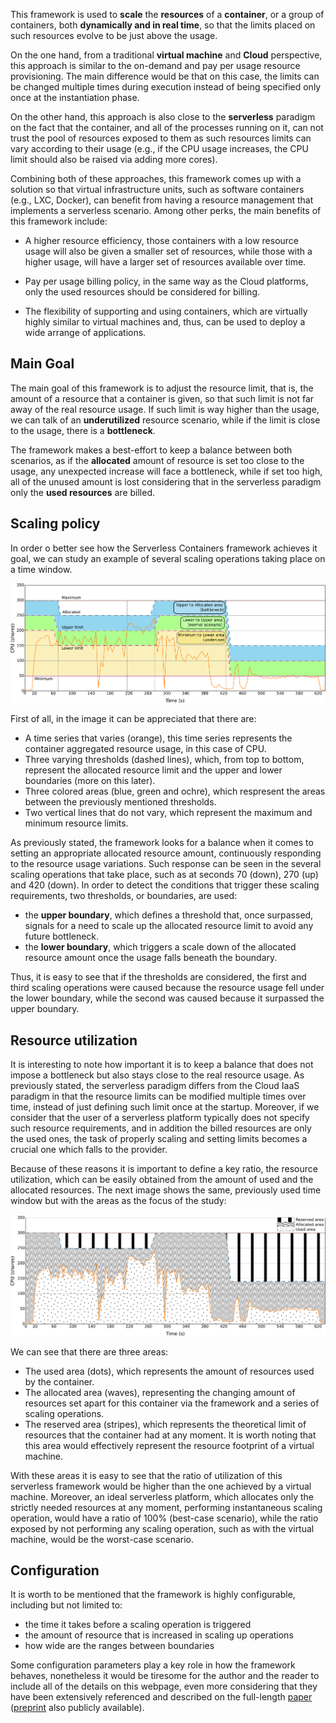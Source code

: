 This framework is used to **scale** the **resources** of a **container**, 
or a group of containers, both **dynamically and in real time**, so that the 
limits placed on such resources evolve to be just above the usage. 

On the one hand, from a traditional **virtual machine** and **Cloud** 
perspective, this approach is similar to the on-demand and pay 
per usage resource provisioning. The main difference would be that on this 
case, the limits can be changed multiple times during execution instead 
of being specified only once at the instantiation phase.

On the other hand, this approach is also close to the **serverless** 
paradigm on the fact that the container, and all of the processes 
running on it, can not trust the pool of resources exposed to them as
such resources limits can vary according to their usage (e.g., if the
CPU usage increases, the CPU limit should also be raised via adding more
cores).

Combining both of these approaches, this framework comes up with a solution
so that virtual infrastructure units, such as software containers (e.g.,
LXC, Docker), can benefit from having a resource management that implements
a serverless scenario. Among other perks, the main benefits of this 
framework include:

* A higher resource efficiency, those containers with a low resource usage 
will also be given a smaller set of resources, while those with a higher usage, 
will have a larger set of resources available over time.

* Pay per usage billing policy, in the same way as the Cloud platforms, 
only the used resources should be considered for billing.

* The flexibility of supporting and using containers, which are virtually
highly similar to virtual machines and, thus, can be used to deploy a wide
arrange of applications.

## Main Goal

The main goal of this framework is to adjust the resource limit, that is, 
the amount of a resource that a container is given, so that such limit is not
far away of the real resource usage. If such limit is way higher than the usage, we
can talk of an **underutilized** resource scenario, while if the limit is close to
the usage, there is a **bottleneck**.

The framework makes a best-effort to keep a balance between both scenarios, as if
the **allocated** amount of resource is set too close to the usage, any unexpected increase
will face a bottleneck, while if set too high, all of the unused amount is lost considering
that in the serverless paradigm only the **used resources** are billed.


## Scaling policy

In order o better see how the Serverless Containers framework achieves it goal, we can
study an example of several scaling operations taking place on a time window.

![Time series](img/use_case/timeseries.png)

First of all, in the image it can be appreciated that there are:

* A time series that varies (orange), this time series represents the 
container aggregated resource usage, in this case of CPU.
* Three varying thresholds (dashed lines), which, from top to bottom, represent
the allocated resource limit and the upper and lower boundaries (more on this later).
* Three colored areas (blue, green and ochre), which respresent the areas
between the previously mentioned thresholds.
* Two vertical lines that do not vary, which represent the maximum and minimum resource limits. 

As previously stated, the framework looks for a balance when it comes to setting an appropriate
allocated resource amount, continuously responding to the resource usage variations. Such response
can be seen in the several scaling operations that take place, such as at seconds 70 (down), 270 (up) and 420 (down).
In order to detect the conditions that trigger these scaling requirements, two thresholds, or boundaries, are used:

* the **upper boundary**, which defines a threshold that, once surpassed, signals for a need to scale up the allocated resource
limit to avoid any future bottleneck.
* the **lower boundary**, which triggers a scale down of the allocated resource amount once the usage falls beneath the boundary.

Thus, it is easy to see that if the thresholds are considered, the first and third scaling operations were caused 
because the resource usage fell under the lower boundary, while the second was caused because it surpassed the upper boundary.
 
## Resource utilization

It is interesting to note how important it is to keep a balance that does not impose a bottleneck but also stays close
to the real resource usage. As previously stated, the serverless paradigm differs from the Cloud IaaS paradigm in that
the resource limits can be modified multiple times over time, instead of just defining such limit once at the startup.
Moreover, if we consider that the user of a serverless platform typically does not specify such resource
requirements, and in addition the billed resources are only the used ones, the task of properly scaling and setting
limits becomes a crucial one which falls to the provider.

Because of these reasons it is important to define a key ratio, the resource utilization, which can be easily obtained
from the amount of used and the allocated resources. The next image shows the same, previously used time window but
with the areas as the focus of the study:

![Areas](img/use_case/integrals.png)

We can see that there are three areas:

* The used area (dots), which represents the amount of resources used by the container.
* The allocated area (waves), representing the changing amount of resources set apart for this container via the framework and a series of scaling operations.
* The reserved area (stripes), which represents the theoretical limit of resources that the container had at any moment. It is worth noting that
this area would effectively represent the resource footprint of a virtual machine.

With these areas it is easy to see that the ratio of utilization of this serverless framework would be higher than the one
achieved by a virtual machine. Moreover, an ideal serverless platform, which allocates only the strictly needed resources
at any moment, performing instantaneous scaling operation, would have a ratio of 100% (best-case scenario), while the ratio
exposed by not performing any scaling operation, such as with the virtual machine, would be the worst-case scenario.



## Configuration

It is worth to be mentioned that the framework is highly configurable, including but not limited to:

* the time it takes before a scaling operation is triggered 
* the amount of resource that is increased in scaling up operations
* how wide are the ranges between boundaries

Some configuration parameters play a key role in how the framework behaves, nonetheless it would be
tiresome for the author and the reader to include all of the details on this webpage, even more considering
that they have been extensively referenced and described on the full-length [paper](https://www.sciencedirect.com/science/article/pii/S0167739X19310015) 
([preprint](http://bdwatchdog.dec.udc.es/articles/serverless_containers.pdf) also publicly available).
